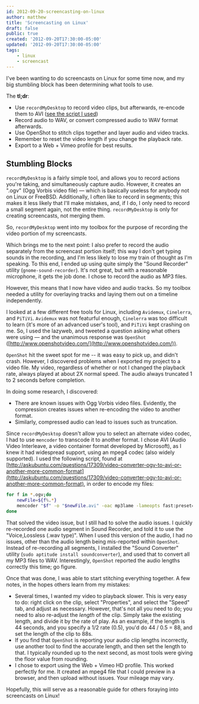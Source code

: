 ```yaml
---
id: 2012-09-20-screencasting-on-linux
author: matthew
title: 'Screencasting on Linux'
draft: false
public: true
created: '2012-09-20T17:30:00-05:00'
updated: '2012-09-20T17:30:00-05:00'
tags:
    - linux
    - screencast
---
```

I've been wanting to do screencasts on Linux for some time now, and my big
stumbling block has been determining what tools to use.

The **tl;dr**:

- Use `recordMyDesktop` to record video clips, but afterwards, re-encode them
  to AVI ([see the script I used](#script))
- Record audio to WAV, or convert compressed audio to WAV format afterwards.
- Use OpenShot to stitch clips together and layer audio and video tracks.
- Remember to reset the video length if you change the playback rate.
- Export to a Web + Vimeo profile for best results.

<!--- EXTENDED -->

Stumbling Blocks
----------------

`recordMyDesktop` is a fairly simple tool, and allows you to record actions
you're taking, and simultaneously capture audio. However, it creates an ".ogv"
(Ogg Vorbis video file) — which is basically useless for anybody not on Linux
or FreeBSD. Additionally, I often like to record in segments; this makes it
less likely that I'll make mistakes, and, if I do, I only need to record a
small segment again, not the entire thing. `recordMyDesktop` is only for
creating screencasts, not merging them.

So, `recordMyDesktop` went into my toolbox for the purpose of recording the
video portion of my screencasts.

Which brings me to the next point: I also prefer to record the audio separately
from the screencast portion itself; this way I don't get typing sounds in the
recording, and I'm less likely to lose my train of thought as I'm speaking. To
this end, I ended up using quite simply the "Sound Recorder" utility
(`gnome-sound-recorder`). It's not great, but with a reasonable microphone, it
gets the job done. I chose to record the audio as MP3 files.

However, this means that I now have video and audio tracks. So my toolbox
needed a utility for overlaying tracks and laying them out on a timeline
independently.

I looked at a few different free tools for Linux, including `Avidemux`,
`Cinelerra`, and `PiTiVi`. `Avidemux` was not featurful enough, `Cinelerra` was
too difficult to learn (it's more of an advanced user's tool), and `PiTiVi`
kept crashing on me. So, I used the lazyweb, and tweeted a question asking what
others were using — and the unanimous response was `OpenShot`
([http://www.openshotvideo.com/](http://www.openshotvideo.com/)).

`OpenShot` hit the sweet spot for me -- it was easy to pick up, and didn't
crash. However, I discovered problems when I exported my project to a video
file. My video, regardless of whether or not I changed the playback rate,
always played at about 2X normal speed. The audio always truncated 1 to 2
seconds before completion.

In doing some research, I discovered:

- There are known issues with Ogg Vorbis video files. Evidently, the
  compression creates issues when re-encoding the video to another format.
- Similarly, compressed audio can lead to issues such as truncation.

Since `recordMyDesktop` doesn't allow you to select an alternate video codec, I
had to use `mencoder` to transcode it to another format. I chose AVI (Audio
Video Interleave, a video container format developed by Microsoft), as I knew
it had widespread support, using an mpeg4 codec (also widely supported). I used
the following script, found at
[http://askubuntu.com/questions/17309/video-converter-ogv-to-avi-or-another-more-common-format](http://askubuntu.com/questions/17309/video-converter-ogv-to-avi-or-another-more-common-format),
in order to encode my files:

```bash
for f in *.ogv;do
    newFile=${f%.*}
    mencoder "$f" -o "$newFile.avi" -oac mp3lame -lameopts fast:preset=standard -ovc lavc -lavcopts vcodec=mpeg4:vbitrate=4000
done
```

That solved the video issue, but I still had to solve the audio issues. I
quickly re-recorded one audio segment in Sound Recorder, and told it to use the
"Voice,Lossless (.wav type)". When I used this version of the audio, I had no
issues, other than the audio length being mis-reported within `OpenShot`.
Instead of re-recording all segments, I installed the "Sound Converter" utility
(`sudo aptitude install soundconverter`), and used that to convert all my MP3
files to WAV. Interestingly, `OpenShot` reported the audio lengths correctly
this time; go figure.

Once that was done, I was able to start stitching everything together. A few
notes, in the hopes others learn from my mistakes:

- Several times, I wanted my video to playback slower. This is very easy to do:
  right click on the clip, select "Properties", and select the "Speed" tab, and
  adjust as necessary. However, that's not all you need to do; you need to also
  re-adjust the *length* of the clip. Simply take the existing length, and
  divide it by the rate of play. As an example, if the length is 44 seconds,
  and you specify a 1/2 rate (0.5), you'd do 44 / 0.5 = 88, and set the length
  of the clip to 88s.
- If you find that `OpenShot` is reporting your audio clip lengths incorrectly,
  use another tool to find the accurate length, and then set the length to
  that. I typically rounded up to the next second, as most tools were giving
  the floor value from rounding.
- I chose to export using the Web + Vimeo HD profile. This worked perfectly for
  me. It created an mpeg4 file that I could preview in a browser, and then
  upload without issues. Your mileage may vary.

Hopefully, this will serve as a reasonable guide for others foraying into screencasts on Linux!
